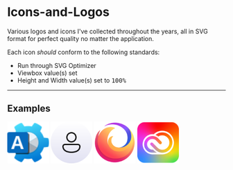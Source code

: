 # Icons-and-Logos
Various logos and icons I've collected throughout the years, all in SVG format for perfect quality no matter the application.

Each icon *should* conform to the following standards:

- Run through SVG Optimizer
- Viewbox value(s) set
- Height and Width value(s) set to <kbd>100%</kbd>

---

## Examples

<img height="96" width="96" src="svg/microsoft/365/Microsoft-365-Admin-Center-v2.svg" />

<img height="96" width="96" src="svg/UI/Avatars/Fluent-User-Avatar-Light.svg" />

<img height="96" width="96" src="svg/Mozilla/Firefox.svg" />

<img height="96" width="96" src="svg/Adobe/Creative-Cloud.svg" />
